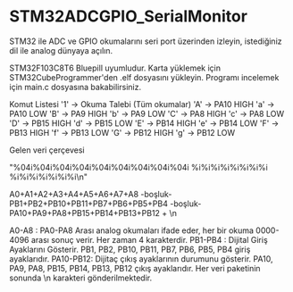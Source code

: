 # STM32ADCGPIO_SerialMonitor
STM32 ile ADC ve GPIO okumalarını seri port üzerinden izleyin, istediğiniz dil ile analog dünyaya açılın. 

STM32F103C8T6 Bluepill uyumludur. 
Karta yüklemek için STM32CubeProgrammer'den .elf dosyasını yükleyin.
Programı incelemek için main.c dosyasına bakabilirsiniz. 

Komut Listesi 
'1' -> Okuma Talebi (Tüm okumalar)
'A' -> PA10 HIGH
'a' -> PA10 LOW
'B' -> PA9 HIGH
'b' -> PA9 LOW
'C' -> PA8 HIGH
'c' -> PA8 LOW
'D' -> PB15 HIGH
'd' -> PB15 LOW
'E' -> PB14 HIGH
'e' -> PB14 LOW
'F' -> PB13 HIGH
'f' -> PB13 LOW
'G' -> PB12 HIGH
'g' -> PB12 LOW

Gelen veri çerçevesi 

"%04i%04i%04i%04i%04i%04i%04i%04i%04i %i%i%i%i%i%i%i%i %i%i%i%i%i%i%i\n"

A0+A1+A2+A3+A4+A5+A6+A7+A8 -boşluk- PB1+PB2+PB10+PB11+PB7+PB6+PB5+PB4 -boşluk- PA10+PA9+PA8+PB15+PB14+PB13+PB12 + \n

A0-A8 : PA0-PA8 Arası analog okumaları ifade eder, her bir okuma 0000-4096 arası sonuç verir. Her zaman 4 karakterdir.
PB1-PB4 : Dijital Giriş Ayaklarını Gösterir. PB1, PB2, PB10, PB11, PB7, PB6, PB5, PB4 giriş ayaklarıdır. 
PA10-PB12: Dijitaç çıkış ayaklarının durumunu gösterir. PA10, PA9, PA8, PB15, PB14, PB13, PB12 çıkış ayaklarıdır.
Her veri paketinin sonunda \n karakteri gönderilmektedir. 

